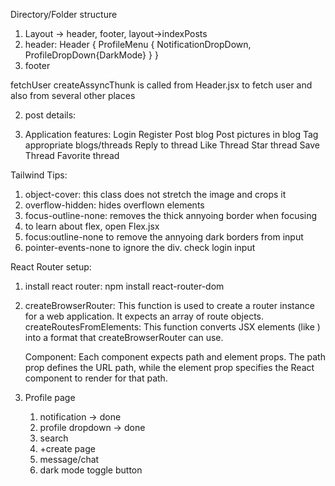 Directory/Folder structure

1. Layout -> header, footer, layout->indexPosts
2. header: Header { ProfileMenu { NotificationDropDown, ProfileDropDown{DarkMode} } }
3. footer

fetchUser createAssyncThunk is called from Header.jsx to fetch user and also from several other places 


2. post details: 
    


1. Application features:
    Login
    Register
    Post blog
    Post pictures in blog
    Tag appropriate blogs/threads
    Reply to thread
    Like Thread
    Star thread
    Save Thread
    Favorite thread
    




Tailwind Tips:

1. object-cover: this class does not stretch the image and crops it 
2. overflow-hidden: hides overflown elements 
3. focus-outline-none: removes the thick annyoing border when focusing
4. to learn about flex, open Flex.jsx
5. focus:outline-none to remove the annyoing dark borders from input
6. pointer-events-none to ignore the div. check login input


React Router setup:

1. install react router: npm install react-router-dom
2. createBrowserRouter: This function is used to create a router instance for a web application. It expects an array of route objects.
    createRoutesFromElements: This function converts JSX elements (like <Route>) into a format that createBrowserRouter can use.

    <Route> Component: Each <Route> component expects path and element props. The path prop defines the URL path, while the element prop specifies the React component to render for that path.





1. Profile page
    1. notification -> done
    2. profile dropdown -> done
    3. search 
    4. +create page
    5. message/chat
    6. dark mode toggle button






